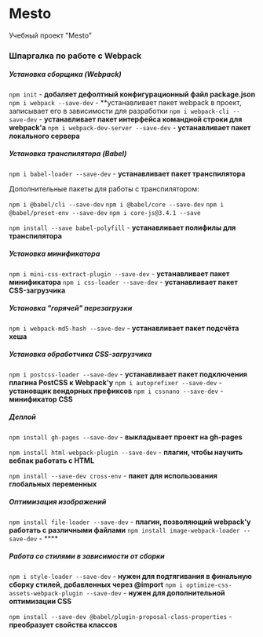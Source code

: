 # Mesto
Учебный проект "Mesto"


### Шпаргалка по работе с Webpack

##### Установка сборщика (Webpack)

`npm init` - **добаляет дефолтный конфигурационный файл package.json**
`npm i webpack --save-dev` - **устанавливает  пакет webpack в проект, записывает его в зависимости для разработки
`npm i webpack-cli --save-dev` - **устанавливает пакет интерфейса командной строки для webpack'а**
`npm i webpack-dev-server --save-dev` - **устанавливает пакет локального сервера**

##### Установка транспилятора (Babel)

`npm i babel-loader --save-dev` - **устанавливает пакет транспилятора**

Дополнительные пакеты для работы с транспилятором:

`npm i @babel/cli --save-dev`
`npm i @babel/core --save-dev`
`npm i @babel/preset-env --save-dev`
`npm i core-js@3.4.1 --save`

`npm install --save babel-polyfill` - **устанавливает полифилы для транспилятора**

##### Установка минификатора

`npm i mini-css-extract-plugin --save-dev` - **устанавливает пакет минификатора**
`npm i css-loader --save-dev` - **устанавливает пакет CSS-загрузчика**

##### Установка "горячей" перезагрузки

`npm i webpack-md5-hash --save-dev` - **устанавливает пакет подсчёта хеша**

##### Установка обработчика CSS-загрузчика

`npm i postcss-loader --save-dev` - **устанавливает пакет подключения плагина PostCSS к Webpack'у**
`npm i autoprefixer --save-dev` - **установщик вендорных префиксов**
`npm i cssnano --save-dev` - **минификатор CSS**

##### Деплой

`npm install gh-pages --save-dev` - **выкладывает проект на gh-pages**

`npm install html-webpack-plugin --save-dev` - **плагин, чтобы научить вебпак работать с HTML**

`npm install --save-dev cross-env` - **пакет для использования глобальных переменных**

##### Оптимизация изображений

`npm install file-loader --save-dev` - **плагин, позволяющий webpack'у работать с различными файлами**
`npm install image-webpack-loader --save-dev` - ****

##### Работа со стилями в зависимости от сборки

`npm i style-loader --save-dev` - **нужен для подтягивания в финальную сборку стилей, добавленных через @import**
`npm i optimize-css-assets-webpack-plugin --save-dev` - **нужен для дополнительной оптимизации CSS**

`npm install --save-dev @babel/plugin-proposal-class-properties` - **преобразует свойства классов**

